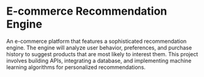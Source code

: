 # E-commerce Recommendation Engine
An e-commerce platform that features a sophisticated recommendation engine. The engine will analyze user behavior, preferences, and purchase history to suggest products that are most likely to interest them. This project involves building APIs, integrating a database, and implementing machine learning algorithms for personalized recommendations.
